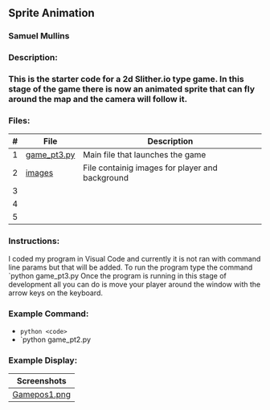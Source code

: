 ## Sprite Animation
### Samuel Mullins
### Description:
### This is the starter code for a 2d Slither.io type game. In this stage of the game there is now an animated sprite that can fly around the map and the camera will follow it.
### Files:
|   #   | File            | Description                                        |
| :---: | --------------- | -------------------------------------------------- |
|   1   | [game_pt3.py](https://github.com/ssmullins/4443-2D-PyGame-Mullins/blob/master/Assignments/P01.3/game_pt3.py) | Main file that launches the game |
|   2   | [images](https://github.com/ssmullins/4443-2D-PyGame-Mullins/tree/master/Assignments/P01.2/Images) | File containig images for player and background
|   3   | 
|   4   | 
|   5   | 
### Instructions:
I coded my program in Visual Code and currently it is not ran with command line params but that will be added.
To run the program type the command `python game_pt3.py
Once the program is running in this stage of development all you can do is move your player around the window with the arrow keys on the keyboard.
### Example Command:
- `python <code>`
- `python game_pt2.py
### Example Display:
 | Screenshots |
 | :---: |
 |[Gamepos1.png](https://github.com/ssmullins/4443-2D-PyGame-Mullins/blob/master/Assignments/P01.2/Images/game_pt2screenshot.PNG)|
